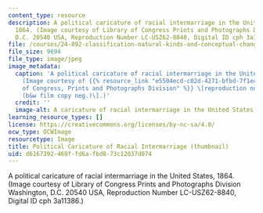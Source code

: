 ```yaml
---
content_type: resource
description: A political caricature of racial intermarriage in the United States,
  1864. (Image courtesy of Library of Congress Prints and Photographs Division Washington,
  D.C. 20540 USA, Reproduction Number LC-USZ62-8840, Digital ID cph 3a11386.)
file: /courses/24-892-classification-natural-kinds-and-conceptual-change-race-as-a-case-study-spring-2004/d6167392469ffd6afbd873c12037d074_24-892s04-th.jpg
file_size: 9694
file_type: image/jpeg
image_metadata:
  caption: 'A political caricature of racial intermarriage in the United States, 1864.
    (Image courtesy of {{% resource_link "e5504ecd-c02d-4271-bfbd-7f1ec538c954" "Library
    of Congress, Prints and Photographs Division" %}} \[reproduction number: LC-USZ62-8840
    (b&w film copy neg.)\].)'
  credit: ''
  image-alt: A caricature of racial intermarriage in the United States, 1864.
learning_resource_types: []
license: https://creativecommons.org/licenses/by-nc-sa/4.0/
ocw_type: OCWImage
resourcetype: Image
title: Political Caricature of Racial Intermarriage (thumbnail)
uid: d6167392-469f-fd6a-fbd8-73c12037d074
---
```

A political caricature of racial intermarriage in the United States, 1864. (Image courtesy of Library of Congress Prints and Photographs Division Washington, D.C. 20540 USA, Reproduction Number LC-USZ62-8840, Digital ID cph 3a11386.)